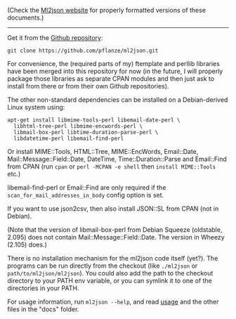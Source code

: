 (Check the [Ml2json website](http://ml2json.christianjaeger.ch/) for
properly formatted versions of these documents.)

---

Get it from the [Github repository](https://github.com/pflanze/ml2json):

    git clone https://github.com/pflanze/ml2json.git

For convenience, the (required parts of my) ftemplate and perllib
libraries have been merged into this repository for now (in the
future, I will properly package those libraries as separate CPAN
modules and then just ask to install from there or from their own
Github repositories).

The other non-standard dependencies can be installed on a
Debian-derived Linux system using:

    apt-get install libmime-tools-perl libemail-date-perl \
      libhtml-tree-perl libmime-encwords-perl \
      libmail-box-perl libtime-duration-parse-perl \
      libdatetime-perl libemail-find-perl

Or install MIME::Tools, HTML::Tree, MIME::EncWords, Email::Date,
Mail::Message::Field::Date, DateTime, Time::Duration::Parse and
Email::Find from CPAN (run `cpan` or `perl -MCPAN -e shell` then
`install MIME::Tools` etc.)

libemail-find-perl or Email::Find are only required if the
`scan_for_mail_addresses_in_body` config option is set.

If you want to use json2csv, then also install JSON::SL from CPAN (not
in Debian).

(Note that the version of libmail-box-perl from Debian Squeeze
(oldstable, 2.095) does not contain Mail::Message::Field::Date. The
version in Wheezy (2.105) does.)

There is no installation mechanism for the ml2json code itself
(yet?). The programs can be run directly from the checkout (like
`./ml2json` or `path/to/ml2json/ml2json`). You could also add the path
to the checkout directory to your PATH env variable, or you can
symlink it to one of the directories in your PATH.

For usage information, run `ml2json --help`, and read
[usage](docs/usage.md) and the other files in the "docs" folder.
